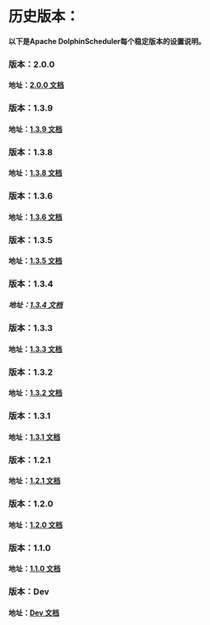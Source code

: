 # 历史版本：
#### 以下是Apache DolphinScheduler每个稳定版本的设置说明。

### 版本：2.0.0

#### 地址：[2.0.0 文档](/zh-cn/docs/2.0.0/user_doc/guide/quick-start.html)

### 版本：1.3.9

#### 地址：[1.3.9 文档](/zh-cn/docs/1.3.9/user_doc/quick-start.html)

### 版本：1.3.8

#### 地址：[1.3.8 文档](/zh-cn/docs/1.3.8/user_doc/quick-start.html)

### 版本：1.3.6

#### 地址：[1.3.6 文档](/zh-cn/docs/1.3.6/user_doc/quick-start.html)

### 版本：1.3.5

#### 地址：[1.3.5 文档](/zh-cn/docs/1.3.5/user_doc/quick-start.html)

### 版本：1.3.4

##### 地址：[1.3.4 文档](/zh-cn/docs/1.3.4/user_doc/quick-start.html)

### 版本：1.3.3

#### 地址：[1.3.3 文档](/zh-cn/docs/1.3.4/user_doc/quick-start.html)

### 版本：1.3.2

#### 地址：[1.3.2 文档](/zh-cn/docs/1.3.2/user_doc/quick-start.html)

### 版本：1.3.1

#### 地址：[1.3.1 文档](/zh-cn/docs/1.3.1/user_doc/quick-start.html)

### 版本：1.2.1

#### 地址：[1.2.1 文档](/zh-cn/docs/1.2.1/user_doc/quick-start.html)

### 版本：1.2.0

#### 地址：[1.2.0 文档](/zh-cn/docs/1.2.0/user_doc/quick-start.html)

### 版本：1.1.0

#### 地址：[1.1.0 文档](/zh-cn/docs/1.2.0/user_doc/quick-start.html)

### 版本：Dev

#### 地址：[Dev 文档](/zh-cn/docs/dev/user_doc/guide/quick-start.html)
